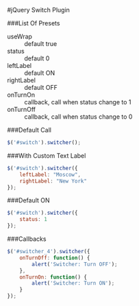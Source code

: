 #jQuery Switch Plugin

###List Of Presets
<dl>
    <dt>useWrap</dt>
    <dd>default true</dd>
    <dt>status</dt>
    <dd>default 0</dd>
    <dt>leftLabel</dt>
    <dd>default ON</dd>
    <dt>rightLabel</dt>
    <dd>default OFF</dd>
    <dt>onTurnOn</dt>
    <dd>callback, call when status change to 1</dd>
    <dt>onTurnOff</dt>
    <dd>callback, call when status change to 0</dd>
</dl>

###Default Call
```javascript
$('#switch').switcher();
```

###With Custom Text Label
```javascript
$('#switch').switcher({
    leftLabel: "Moscow",
    rightLabel: "New York"
});
```

###Default ON
```javascript
$('#switch').switcher({
    status: 1
});
```

###Callbacks
```javascript
$('#switcher_4').switcher({
    onTurnOff: function() {
        alert('Switcher: Turn OFF');
    },
    onTurnOn: function() {
        alert('Switcher: Turn ON');
    }
});
```